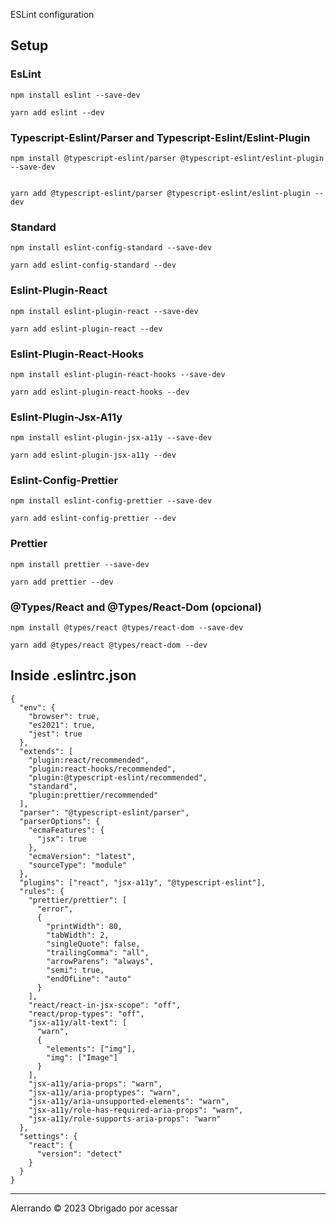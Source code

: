 ESLint configuration

## Setup


### EsLint
```
npm install eslint --save-dev

yarn add eslint --dev
```

### Typescript-Eslint/Parser and Typescript-Eslint/Eslint-Plugin
```
npm install @typescript-eslint/parser @typescript-eslint/eslint-plugin --save-dev


yarn add @typescript-eslint/parser @typescript-eslint/eslint-plugin --dev
```

### Standard
```
npm install eslint-config-standard --save-dev

yarn add eslint-config-standard --dev
```

### Eslint-Plugin-React
```
npm install eslint-plugin-react --save-dev

yarn add eslint-plugin-react --dev
```

### Eslint-Plugin-React-Hooks
```
npm install eslint-plugin-react-hooks --save-dev

yarn add eslint-plugin-react-hooks --dev
```

### Eslint-Plugin-Jsx-A11y
```
npm install eslint-plugin-jsx-a11y --save-dev

yarn add eslint-plugin-jsx-a11y --dev
```

### Eslint-Config-Prettier
```
npm install eslint-config-prettier --save-dev

yarn add eslint-config-prettier --dev
```

### Prettier
```
npm install prettier --save-dev

yarn add prettier --dev
```

### @Types/React and @Types/React-Dom (opcional)
```
npm install @types/react @types/react-dom --save-dev

yarn add @types/react @types/react-dom --dev
```

## Inside .eslintrc.json
```
{
  "env": {
    "browser": true,
    "es2021": true,
    "jest": true
  },
  "extends": [
    "plugin:react/recommended",
    "plugin:react-hooks/recommended",
    "plugin:@typescript-eslint/recommended",
    "standard",
    "plugin:prettier/recommended"
  ],
  "parser": "@typescript-eslint/parser",
  "parserOptions": {
    "ecmaFeatures": {
      "jsx": true
    },
    "ecmaVersion": "latest",
    "sourceType": "module"
  },
  "plugins": ["react", "jsx-a11y", "@typescript-eslint"],
  "rules": {
    "prettier/prettier": [
      "error",
      {
        "printWidth": 80,
        "tabWidth": 2,
        "singleQuote": false,
        "trailingComma": "all",
        "arrowParens": "always",
        "semi": true,
        "endOfLine": "auto"
      }
    ],
    "react/react-in-jsx-scope": "off",
    "react/prop-types": "off",
    "jsx-a11y/alt-text": [
      "warn",
      {
        "elements": ["img"],
        "img": ["Image"]
      }
    ],
    "jsx-a11y/aria-props": "warn",
    "jsx-a11y/aria-proptypes": "warn",
    "jsx-a11y/aria-unsupported-elements": "warn",
    "jsx-a11y/role-has-required-aria-props": "warn",
    "jsx-a11y/role-supports-aria-props": "warn"
  },
  "settings": {
    "react": {
      "version": "detect"
    }
  }
}
```

<hr />
<p>Alerrando © 2023 Obrigado por acessar</p>